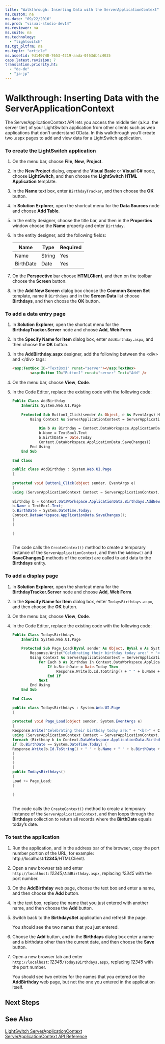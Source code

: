 ```yaml
---
title: "Walkthrough: Inserting Data with the ServerApplicationContext"
ms.custom: na
ms.date: "09/22/2016"
ms.prod: "visual-studio-dev14"
ms.reviewer: na
ms.suite: na
ms.technology: 
  - "lightswitch"
ms.tgt_pltfrm: na
ms.topic: "article"
ms.assetid: 9d140748-7653-4219-aada-0f63db4c4035
caps.latest.revision: 7
translation.priority.ht: 
  - "de-de"
  - "ja-jp"
---
```

# Walkthrough: Inserting Data with the ServerApplicationContext
The ServerApplicationContext API lets you access the middle tier (a.k.a. the server tier) of your LightSwitch application from other clients such as web applications that don't understand OData. In this walkthrough you’ll create two .aspx pages to add and view data for a LightSwitch application.  
  
### To create the LightSwitch application  
  
1.  On the menu bar, choose **File**, **New**, **Project**.  
  
2.  In the **New Project** dialog, expand the **Visual Basic** or **Visual C#** node, choose **LightSwitch**, and then choose the **LightSwitch HTML Application** template.  
  
3.  In the **Name** text box, enter `BirthdayTracker`, and then choose the **OK** button.  
  
4.  In **Solution Explorer**, open the shortcut menu for the **Data Sources** node and choose **Add Table**.  
  
5.  In the entity designer, choose the title bar, and then in the **Properties** window choose the **Name** property and enter `Birthday`.  
  
6.  In the entity designer, add the following fields:  
  
    |Name|Type|Required|  
    |----------|----------|--------------|  
    |Name|String|Yes|  
    |BirthDate|Date|Yes|  
  
7.  On the **Perspective** bar choose **HTMLClient**, and then on the toolbar choose the **Screen** button.  
  
8.  In the **Add New Screen** dialog box choose the **Common Screen Set** template, name it `Birthdays` and in the **Screen Data** list choose **Birthdays**, and then choose the **OK** button.  
  
### To add a data entry page  
  
1.  In **Solution Explorer**, open the shortcut menu for the **BirthdayTracker.Server** node and choose **Add**, **Web Form**.  
  
2.  In the **Specify Name for Item** dialog box, enter `AddBirthday.aspx`, and then choose the **OK** button.  
  
3.  In the **AddBirthday.aspx** designer, add the following between the <div\> and </div\> tags:  
  
    ```html  
    <asp:TextBox ID="TextBox1" runat="server"></asp:TextBox>  
            <asp:Button ID="Button1" runat="server" Text="Add" />  
    ```  
  
4.  On the menu bar, choose **View**, **Code**.  
  
5.  In the Code Editor, replace the existing code with the following code:  
  
    ```vb  
    Public Class AddBirthday  
        Inherits System.Web.UI.Page  
  
        Protected Sub Button1_Click(sender As Object, e As EventArgs) Handles Button1.Click  
            Using Context As ServerApplicationContext = ServerApplicationContext.CreateContext()  
  
                Dim b As Birthday = Context.DataWorkspace.ApplicationData.Birthdays.AddNew()  
                b.Name = TextBox1.Text  
                b.BirthDate = Date.Today  
                Context.DataWorkspace.ApplicationData.SaveChanges()  
            End Using  
        End Sub  
  
    End Class  
    ```  
  
    ```c#  
    public class AddBirthday : System.Web.UI.Page  
    {  
  
    protected void Button1_Click(object sender, EventArgs e)  
    {  
    using (ServerApplicationContext Context = ServerApplicationContext.CreateContext()) {  
  
    Birthday b = Context.DataWorkspace.ApplicationData.Birthdays.AddNew();  
    b.Name = TextBox1.Text;  
    b.BirthDate = System.DateTime.Today;  
    Context.DataWorkspace.ApplicationData.SaveChanges();  
    }  
    }  
  
    }  
  
    ```  
  
     The code calls the `CreateContext()` method to create a temporary instance of the `ServerApplicationContext`, and then the `AddNew()` and **SaveChanges()** methods of the context are called to add data to the **Birthdays** entity.  
  
### To add a display page  
  
1.  In **Solution Explorer**, open the shortcut menu for the **BirthdayTracker.Server** node and choose **Add**, **Web Form**.  
  
2.  In the **Specify Name for Item** dialog box, enter `TodaysBirthdays.aspx`, and then choose the **OK** button.  
  
3.  On the menu bar, choose **View**, **Code**.  
  
4.  In the Code Editor, replace the existing code with the following code:  
  
    ```vb  
    Public Class TodaysBirthdays  
        Inherits System.Web.UI.Page  
  
        Protected Sub Page_Load(ByVal sender As Object, ByVal e As System.EventArgs) Handles Me.Load  
            Response.Write("Celebrating their birthday today are:" + "<br>" + vbCrLf)  
            Using Context As ServerApplicationContext = ServerApplicationContext.CreateContext()  
                For Each b As Birthday In Context.DataWorkspace.ApplicationData.Birthdays  
                    If b.BirthDate = Date.Today Then  
                        Response.Write(b.Id.ToString() + " " + b.Name + " " + b.BirthDate + "<br>" + vbCrLf)  
                    End If  
                Next  
            End Using  
        End Sub  
  
    End Class  
    ```  
  
    ```c#  
    public class TodaysBirthdays : System.Web.UI.Page  
    {  
  
    protected void Page_Load(object sender, System.EventArgs e)  
    {  
    Response.Write("Celebrating their birthday today are:" + "<br>" + Constants.vbCrLf);  
    using (ServerApplicationContext Context = ServerApplicationContext.CreateContext()) {  
    foreach (Birthday b in Context.DataWorkspace.ApplicationData.Birthdays) {  
    if (b.BirthDate == System.DateTime.Today) {  
    Response.Write(b.Id.ToString() + " " + b.Name + " " + b.BirthDate + "<br>" + Constants.vbCrLf);  
    }  
    }  
    }  
    }  
    public TodaysBirthdays()  
    {  
    Load += Page_Load;  
    }  
  
    }  
  
    ```  
  
     The code calls the `CreateContext()` method to create a temporary instance of the `ServerApplicationContext`, and then loops through the **Birthdays** collection to return all records where the **BirthDate** equals today’s date.  
  
### To test the application  
  
1.  Run the application, and in the address bar of the browser, copy the port number portion of the URL, for example: http://localhost:**12345**/HTMLClient/.  
  
2.  Open a new browser tab and enter `http://localhost:`*12345*`/AddBirthday.aspx`, replacing *12345* with the port number.  
  
3.  On the **AddBirthday** web page, choose the text box and enter a name, and then choose the **Add** button.  
  
4.  In the text box, replace the name that you just entered with another name, and then choose the **Add** button.  
  
5.  Switch back to the **BirthdaysSet** application and refresh the page.  
  
     You should see the two names that you just entered.  
  
6.  Choose the **Add** button, and in the **Birthdays** dialog box enter a name and a birthdate other than the current date, and then choose the **Save** button.  
  
7.  Open a new browser tab and enter `http://localhost:`*12345*`/TodaysBirthdays.aspx`, replacing *12345* with the port number.  
  
     You should see two entries for the names that you entered on the **AddBirthday** web page, but not the one you entered in the application itself.  
  
## Next Steps  
  
## See Also  
 [LightSwitch ServerApplicationContext](../vs140/lightswitch-serverapplicationcontext.md)   
 [ServerApplicationContext API Reference](../vs140/serverapplicationcontext-api-reference.md)